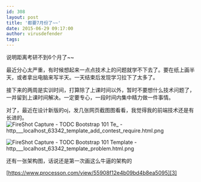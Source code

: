 ```yaml
---
id: 308
layout: post
title: '都要7月份了~~'
date: 2015-06-29 09:17:00
author: virusdefender
tags: 
---
```


说明距离考研不到6个月了~~

最近分心太严重，有时候想起来一点点技术上的问题就学不下去了。要在纸上画半天，或者拿出电脑来写半天。一天结束后发现学习拉下了太多了。

接下来的两周是实训时间，打算除了上课时间以外，暂时不要想什么技术问题了，一并留到上课时间解决。一定要专心，一段时间内集中精力做一件事情。

对了，最近在设计新版的oj，发几张网页截图图看看，我觉得我的前端技术还是有长进的。
![FireShot Capture - TODC Bootstrap 101 Te_ - http___localhost_63342_template_add_contest_require.html.png][1]

![FireShot Capture - TODC Bootstrap 101 Template - http___localhost_63342_template_problem.html.png][2]

还有一张架构图，话说还是第一次画这么牛逼的架构的

[https://www.processon.com/view/55908f12e4b09bd4b8ea5095][3]


  [1]: http://storage.virusdefender.net/blog/images/308/1.png
  [2]: http://storage.virusdefender.net/blog/images/308/2.png
  [3]: https://www.processon.com/view/55908f12e4b09bd4b8ea5095